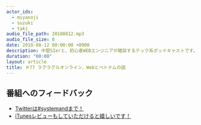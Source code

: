 ```yaml
---
actor_ids:
  - miyanoji
  - suzuki
  - taki
audio_file_path: 20180812.mp3
audio_file_size: 0
date: 2018-08-12 00:00:00 +0900
description: 中堅SIerと、初心者WEBエンジニアが雑談するテック系ポッドキャストです。
duration: "00:00"
layout: article
title: ＃77 ラグラグルオンライン、Webとベトナムの話
---
```

## 番組へのフィードバック
* [Twitterは#systemandまで！](https://twitter.com/search?q=%23systemand)
* [iTunesレビューもしていただけると嬉しいです！](https://itunes.apple.com/jp/podcast/systemand-online/id1205168408?mt=2)

